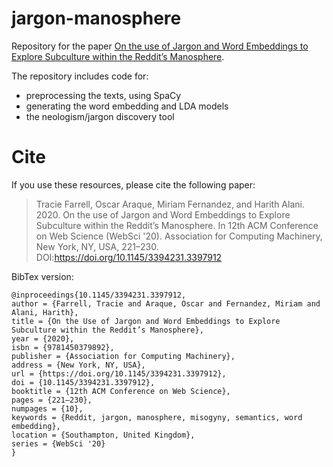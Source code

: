 # jargon-manosphere
Repository for the paper [On the use of Jargon and Word Embeddings to Explore Subculture within the Reddit’s Manosphere](https://doi.org/10.1145/3394231.3397912).

The repository includes code for:
* preprocessing the texts, using SpaCy
* generating the word embedding and LDA models
* the neologism/jargon discovery tool

# Cite

If you use these resources, please cite the following paper:


>Tracie Farrell, Oscar Araque, Miriam Fernandez, and Harith Alani. 2020. On the use of Jargon and Word Embeddings to Explore Subculture within the Reddit’s Manosphere. In 12th ACM Conference on Web Science (WebSci '20). Association for Computing Machinery, New York, NY, USA, 221–230. DOI:https://doi.org/10.1145/3394231.3397912



BibTex version:
```
@inproceedings{10.1145/3394231.3397912,
author = {Farrell, Tracie and Araque, Oscar and Fernandez, Miriam and Alani, Harith},
title = {On the Use of Jargon and Word Embeddings to Explore Subculture within the Reddit’s Manosphere},
year = {2020},
isbn = {9781450379892},
publisher = {Association for Computing Machinery},
address = {New York, NY, USA},
url = {https://doi.org/10.1145/3394231.3397912},
doi = {10.1145/3394231.3397912},
booktitle = {12th ACM Conference on Web Science},
pages = {221–230},
numpages = {10},
keywords = {Reddit, jargon, manosphere, misogyny, semantics, word embedding},
location = {Southampton, United Kingdom},
series = {WebSci '20}
}
```
